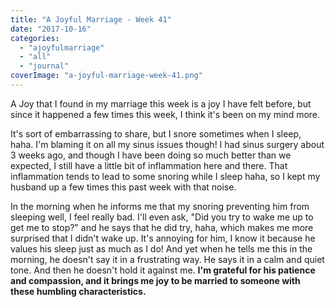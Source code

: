 ```yaml
---
title: "A Joyful Marriage - Week 41"
date: "2017-10-16"
categories: 
  - "ajoyfulmarriage"
  - "all"
  - "journal"
coverImage: "a-joyful-marriage-week-41.png"
---
```


A Joy that I found in my marriage this week is a joy I have felt before, but since it happened a few times this week, I think it's been on my mind more.

It's sort of embarrassing to share, but I snore sometimes when I sleep, haha. I'm blaming it on all my sinus issues though! I had sinus surgery about 3 weeks ago, and though I have been doing so much better than we expected, I still have a little bit of inflammation here and there. That inflammation tends to lead to some snoring while I sleep haha, so I kept my husband up a few times this past week with that noise.

In the morning when he informs me that my snoring preventing him from sleeping well, I feel really bad. I'll even ask, "Did you try to wake me up to get me to stop?" and he says that he did try, haha, which makes me more surprised that I didn't wake up. It's annoying for him, I know it because he values his sleep just as much as I do! And yet when he tells me this in the morning, he doesn't say it in a frustrating way. He says it in a calm and quiet tone. And then he doesn't hold it against me. **I'm grateful for his patience and compassion, and it brings me joy to be married to someone with these humbling characteristics.**
